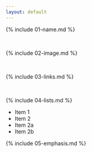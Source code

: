 ```yaml
---
layout: default
---
```


{% include 01-name.md %}

<br>

{% include 02-image.md %}

<br>

{% include 03-links.md %}

<br>

{% include 04-lists.md %}
* Item 1
* Item 2
* Item 2a
* Item 2b
   
{% include 05-emphasis.md %}

